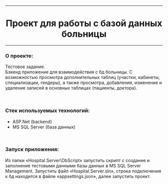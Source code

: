<hr>
<h1 align="center">Проект для работы с базой данных больницы</h1>
<hr>
<div align="left">
  <h3>О проекте:</h3>
<p>Тестовое задание. <br> Бэкенд приложение для взаимодействия с бд больницы. С возможностью просмотра дополнительных таблиц (участки, кабинеты, специализации, гендеры), а также просмотра, добавления, изменение и удаление записей в основных таблицах (пациенты, доктора).</p>
<br>
<h3>Стек используемых технологий:</h3>
<ul>
  <li>ASP.Net (backend)</li>
  <li>MS SQL Server (база данных)</li>
</ul>
<br>
<h3>Запуск приложения:</h3>
<p>Из папки &#171Hospital.Server\DbScript&#187 запустить скрипт с создание и заполнение тестовыми данными базы данных в MS SQL Server Management. Запустить файл &#171Hospital.Server.sln&#187, строка подключения к бд находится в файле &#171appsettings.json&#187, далее запустить проект.</p>
</div>
